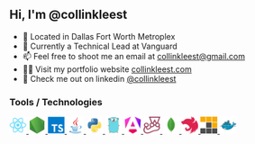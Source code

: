 ## Hi, I'm @collinkleest

- 📍 Located in Dallas Fort Worth Metroplex
- 👀 Currently a Technical Lead at Vanguard
- 📫 Feel free to shoot me an email at [collinkleest@gmail.com](mailto:collinkleest@gmail.com)
- 👨‍💻 Visit my portfolio website [collinkleest.com](https://collinkleest.com)
- 📱 Check me out on linkedin [@collinkleest](https://linkedin.com/in/collinkleest)

### Tools / Technologies

<a href="https://react.dev/" target="_blank">
  <img src="https://raw.githubusercontent.com/devicons/devicon/refs/heads/master/icons/react/react-original.svg" width="30" height="30">
</a>
<a href="https://nodejs.org/" target="_blank">
  <img src="https://raw.githubusercontent.com/devicons/devicon/refs/heads/master/icons/nodejs/nodejs-original.svg" width="30" height="30">
</a>
<a href="https://www.typescriptlang.org/" target="_blank">
  <img src="https://raw.githubusercontent.com/devicons/devicon/refs/heads/master/icons/typescript/typescript-original.svg" width="30" height="30">
</a>

<a href="https://www.java.com/" target="_blank">
  <img src="https://raw.githubusercontent.com/devicons/devicon/refs/heads/master/icons/java/java-original.svg" width="30" height="30">
</a>
<a href="https://www.python.org/" target="_blank">
  <img src="https://raw.githubusercontent.com/devicons/devicon/refs/heads/master/icons/python/python-original.svg" width="30" height="30">
</a>
<a href="https://go.dev/" target="_blank">
  <img src="https://raw.githubusercontent.com/devicons/devicon/refs/heads/master/icons/go/go-original.svg" width="30" height="30">
</a>

<a href="https://angular.dev/" target="_blank">
  <img src="https://raw.githubusercontent.com/devicons/devicon/refs/heads/master/icons/angular/angular-original.svg" width="30" height="30">
</a>
<a href="https://jestjs.io/" target="_blank">
  <img src="https://raw.githubusercontent.com/devicons/devicon/refs/heads/master/icons/jest/jest-plain.svg" width="30" height="30">
</a>
<a href="https://www.mongodb.com/" target="_blank">
  <img src="https://raw.githubusercontent.com/devicons/devicon/refs/heads/master/icons/mongodb/mongodb-original.svg" width="30" height="30">
</a>

<a href="https://nestjs.com/" target="_blank">
  <img src="https://raw.githubusercontent.com/devicons/devicon/refs/heads/master/icons/nestjs/nestjs-original.svg" width="30" height="30">
</a>
<a href="https://pnpm.io/" target="_blank">
  <img src="https://raw.githubusercontent.com/devicons/devicon/refs/heads/master/icons/pnpm/pnpm-original.svg" width="30" height="30">
</a>
<a href="https://www.docker.com/" target="_blank">
  <img src="https://raw.githubusercontent.com/devicons/devicon/refs/heads/master/icons/docker/docker-original.svg" width="30" height="30">
</a>
